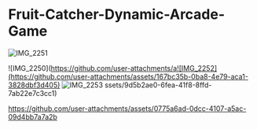 # Fruit-Catcher-Dynamic-Arcade-Game

![IMG_2251](https://github.com/user-attachments/assets/c7864ea2-d622-4f26-9758-71fd43fdc41a)

![IMG_2250](https://github.com/user-attachments/a![IMG_2252](https://github.com/user-attachments/assets/167bc35b-0ba8-4e79-aca1-3828dbf3d405)
![IMG_2253](https://github.com/user-attachments/assets/9364ee49-e2d4-46e5-9681-447100210532)
ssets/9d5b2ae0-6fea-41f8-8ffd-7ab22e7c3cc1)

https://github.com/user-attachments/assets/0775a6ad-0dcc-4107-a5ac-09d4bb7a7a2b

